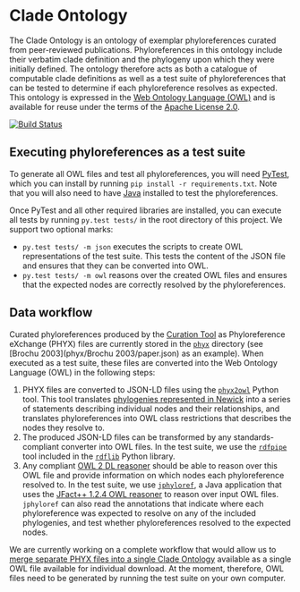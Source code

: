 # Clade Ontology

The Clade Ontology is an ontology of exemplar phyloreferences curated from peer-reviewed publications. Phyloreferences in this ontology include their verbatim clade definition and the phylogeny upon which they were initially defined. The ontology therefore acts as both a catalogue of computable clade definitions as well as a test suite of phyloreferences that can be tested to determine if each phyloreference resolves as expected. This ontology is expressed in the [Web Ontology Language (OWL)](https://en.wikipedia.org/wiki/Web_Ontology_Language) and is available for reuse under the terms of the [Apache License 2.0](https://www.apache.org/licenses/LICENSE-2.0).

[![Build Status](https://travis-ci.org/phyloref/clade-ontology.svg?branch=master)](https://travis-ci.org/phyloref/clade-ontology)

## Executing phyloreferences as a test suite

To generate all OWL files and test all phyloreferences, you will need [PyTest](https://docs.pytest.org/), which you can install by running `pip install -r requirements.txt`. Note that you will also need to have [Java](https://java.com/) installed to test the phyloreferences.

Once PyTest and all other required libraries are installed, you can execute all tests by running `py.test tests/` in the root directory of this project. We support two optional marks:

 * `py.test tests/ -m json` executes the scripts to create OWL representations of the test suite. This tests the content of the JSON file and ensures that they can be converted into OWL.
 * `py.test tests/ -m owl` reasons over the created OWL files and ensures that the expected nodes are correctly resolved by the phyloreferences.

## Data workflow

Curated phyloreferences produced by the [Curation Tool](https://github.com/phyloref/curation-tool) as Phyloreference eXchange (PHYX) files are currently stored in the [`phyx`](phyx/) directory (see [Brochu 2003](phyx/Brochu 2003/paper.json) as an example). When executed as a test suite, these files are converted into the Web Ontology Language (OWL) in the following steps:

1. PHYX files are converted to JSON-LD files using the [`phyx2owl`](phyx2owl/) Python tool. This tool translates [phylogenies represented in Newick](https://en.wikipedia.org/wiki/Newick_format) into a series of statements describing individual nodes and their relationships, and translates phyloreferences into OWL class restrictions that describes the nodes they resolve to.
2. The produced JSON-LD files can be transformed by any standards-compliant converter into OWL files. In the test suite, we use the  [`rdfpipe`](http://rdflib.readthedocs.io/en/stable/apidocs/rdflib.tools.html#module-rdflib.tools.rdfpipe) tool included in the [`rdflib`](http://rdflib.readthedocs.io/) Python library.
3. Any compliant [OWL 2 DL reasoner](https://www.w3.org/TR/2012/REC-owl2-direct-semantics-20121211/) should be able to reason over this OWL file and provide information on which nodes each phyloreference resolved to. In the test suite, we use [`jphyloref`](https://github.com/phyloref/jphyloref), a Java application that uses the [JFact++ 1.2.4 OWL reasoner](http://jfact.sourceforge.net/) to reason over input OWL files. `jphyloref` can also read the annotations that indicate where each phyloreference was expected to resolve on any of the included phylogenies, and test whether phyloreferences resolved to the expected nodes.

We are currently working on a complete workflow that would allow us to [merge separate PHYX files into a single Clade Ontology](https://github.com/phyloref/clade-ontology/projects/3) available as a single OWL file available for individual download. At the moment, therefore, OWL files need to be generated by running the test suite on your own computer.
